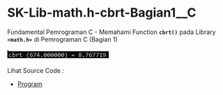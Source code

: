 # SK-Lib-math.h-cbrt-Bagian1__C
Fundamental Pemrograman C - Memahami Function <code><b>cbrt()</b></code> pada Library <code><b>&lt;math.h></b></code> di Pemrograman C (Bagian 1)<br><br>
<img src="https://github.com/RizkyKhapidsyah/SK-Lib-math.h-cbrt-Bagian1__C/blob/master/SK-Lib-math.h-cbrt-Bagian1__C/result/001.PNG"><br><br>
Lihat Source Code : <br>
- <a href="https://github.com/RizkyKhapidsyah/SK-Lib-math.h-cbrt-Bagian1__C/blob/master/SK-Lib-math.h-cbrt-Bagian1__C/Source.c">Program</a>

